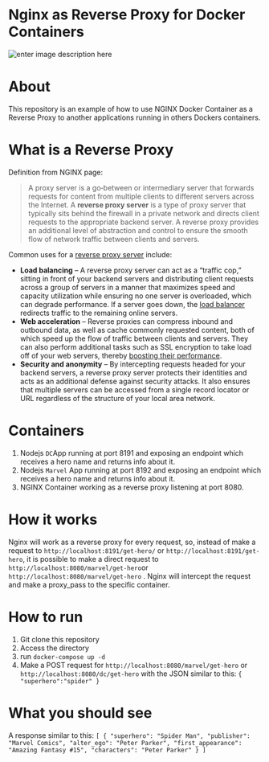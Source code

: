# Nginx as Reverse Proxy for Docker Containers

![enter image description here](https://i.imgur.com/NLkFBWE.png)

# About
This repository is an example of how to use NGINX Docker Container as a Reverse Proxy to another applications running in others Dockers containers. 

# What is a Reverse Proxy
Definition from NGINX page:

> A proxy server is a go‑between or intermediary server that forwards requests for content from multiple clients to different servers across the Internet. A  **reverse proxy server**  is a type of proxy server that typically sits behind the firewall in a private network and directs client requests to the appropriate backend server. A reverse proxy provides an additional level of abstraction and control to ensure the smooth flow of network traffic between clients and servers.

Common uses for a  [reverse proxy server](https://docs.nginx.com/nginx/admin-guide/web-server/reverse-proxy/)  include:

-   **Load balancing** – A reverse proxy server can act as a “traffic cop,” sitting in front of your backend servers and distributing client requests across a group of servers in a manner that maximizes speed and capacity utilization while ensuring no one server is overloaded, which can degrade performance. If a server goes down, the  [load balancer](https://www.nginx.com/solutions/adc/)  redirects traffic to the remaining online servers.
-   **Web acceleration** – Reverse proxies can compress inbound and outbound data, as well as cache commonly requested content, both of which speed up the flow of traffic between clients and servers. They can also perform additional tasks such as SSL encryption to take load off of your web servers, thereby  [boosting their performance](https://www.nginx.com/resources/glossary/web-acceleration/).
-   **Security and anonymity** – By intercepting requests headed for your backend servers, a reverse proxy server protects their identities and acts as an additional defense against security attacks. It also ensures that multiple servers can be accessed from a single record locator or URL regardless of the structure of your local area network.


# Containers
1. Nodejs `DC`App running at port 8191 and exposing an endpoint which receives a hero name and returns info about it.
2. Nodejs `Marvel` App running at port 8192 and exposing an endpoint which receives a hero name and returns info about it.
3. NGINX Container working as a reverse proxy listening at port 8080.

# How it works

 Nginx will work as a reverse proxy for every request, so, instead of make a request to `http://localhost:8191/get-hero/` or `http://localhost:8191/get-hero`, it is possible to make a direct request to `http://localhost:8080/marvel/get-hero`or `http://localhost:8080/marvel/get-hero` . Nginx will intercept the request and make a proxy_pass to the specific container.

# How to run

 1. Git clone this repository
 2. Access the directory
 3. run `docker-compose up -d`
 4. Make a POST request for `http://localhost:8080/marvel/get-hero` or `http://localhost:8080/dc/get-hero` with the JSON similar to this: `{
	"superhero":"spider"
}`
 

# What you should see
A response similar to this:
`[
  {
    "superhero": "Spider Man",
    "publisher": "Marvel Comics",
    "alter_ego": "Peter Parker",
    "first_appearance": "Amazing Fantasy #15",
    "characters": "Peter Parker"
  }
]`
